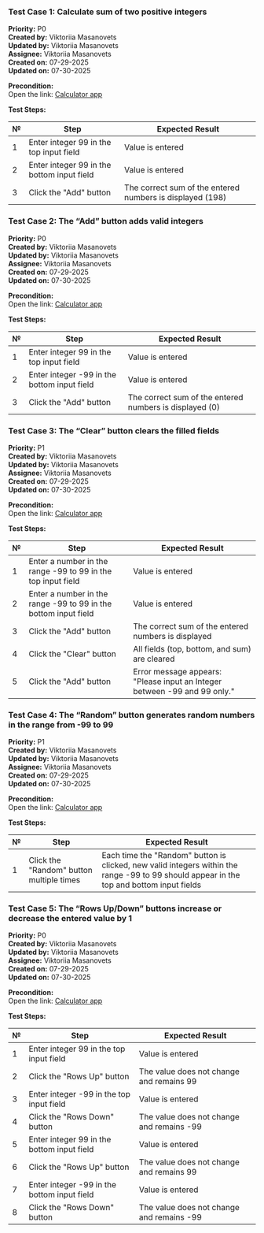 ### Test Case 1: Calculate sum of two positive integers

**Priority:** P0  
**Created by:** Viktoriia Masanovets  
**Updated by:** Viktoriia Masanovets  
**Assignee:** Viktoriia Masanovets  
**Created on:** 07-29-2025  
**Updated on:** 07-30-2025  

**Precondition:**  
Open the link: [Calculator app](https://calculator.students.hillel.it/)

**Test Steps:**

| № | Step                                     | Expected Result                               |
|---|------------------------------------------|-----------------------------------------------|
| 1 | Enter integer 99 in the top input field  | Value is entered                              |
| 2 | Enter integer 99 in the bottom input field | Value is entered                             |
| 3 | Click the "Add" button                    | The correct sum of the entered numbers is displayed (198) |


### Test Case 2: The “Add” button adds valid integers

**Priority:** P0  
**Created by:** Viktoriia Masanovets  
**Updated by:** Viktoriia Masanovets  
**Assignee:** Viktoriia Masanovets  
**Created on:** 07-29-2025  
**Updated on:** 07-30-2025  

**Precondition:**  
Open the link: [Calculator app](https://calculator.students.hillel.it/)

**Test Steps:**

| № | Step                                     | Expected Result                               |
|---|------------------------------------------|-----------------------------------------------|
| 1 | Enter integer 99 in the top input field  | Value is entered                              |
| 2 | Enter integer -99 in the bottom input field | Value is entered                             |
| 3 | Click the "Add" button                    | The correct sum of the entered numbers is displayed (0) |


### Test Case 3: The “Clear” button clears the filled fields

**Priority:** P1  
**Created by:** Viktoriia Masanovets  
**Updated by:** Viktoriia Masanovets  
**Assignee:** Viktoriia Masanovets  
**Created on:** 07-29-2025  
**Updated on:** 07-30-2025  

**Precondition:**  
Open the link: [Calculator app](https://calculator.students.hillel.it/)

**Test Steps:**

| № | Step                                     | Expected Result                               |
|---|------------------------------------------|-----------------------------------------------|
| 1 | Enter a number in the range -99 to 99 in the top input field | Value is entered |
| 2 | Enter a number in the range -99 to 99 in the bottom input field | Value is entered |
| 3 | Click the "Add" button                    | The correct sum of the entered numbers is displayed |
| 4 | Click the "Clear" button                  | All fields (top, bottom, and sum) are cleared |
| 5 | Click the "Add" button                    | Error message appears: "Please input an Integer between -99 and 99 only." |


### Test Case 4: The “Random” button generates random numbers in the range from -99 to 99

**Priority:** P1  
**Created by:** Viktoriia Masanovets  
**Updated by:** Viktoriia Masanovets  
**Assignee:** Viktoriia Masanovets  
**Created on:** 07-29-2025  
**Updated on:** 07-30-2025  

**Precondition:**  
Open the link: [Calculator app](https://calculator.students.hillel.it/)

**Test Steps:**

| № | Step                                     | Expected Result                               |
|---|------------------------------------------|-----------------------------------------------|
| 1 | Click the "Random" button multiple times | Each time the "Random" button is clicked, new valid integers within the range -99 to 99 should appear in the top and bottom input fields |


### Test Case 5: The “Rows Up/Down” buttons increase or decrease the entered value by 1

**Priority:** P0  
**Created by:** Viktoriia Masanovets  
**Updated by:** Viktoriia Masanovets  
**Assignee:** Viktoriia Masanovets  
**Created on:** 07-29-2025  
**Updated on:** 07-30-2025  

**Precondition:**  
Open the link: [Calculator app](https://calculator.students.hillel.it/)

**Test Steps:**

| № | Step                                     | Expected Result                               |
|---|------------------------------------------|-----------------------------------------------|
| 1 | Enter integer 99 in the top input field  | Value is entered                              |
| 2 | Click the "Rows Up" button               | The value does not change and remains 99      |
| 3 | Enter integer -99 in the top input field | Value is entered                              |
| 4 | Click the "Rows Down" button             | The value does not change and remains -99     |
| 5 | Enter integer 99 in the bottom input field | Value is entered                             |
| 6 | Click the "Rows Up" button               | The value does not change and remains 99      |
| 7 | Enter integer -99 in the bottom input field | Value is entered                             |
| 8 | Click the "Rows Down" button             | The value does not change and remains -99     |
